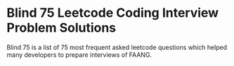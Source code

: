 # Blind 75 Leetcode Coding Interview Problem Solutions
Blind 75 is a list of 75 most frequent asked leetcode questions which helped many developers to prepare interviews of FAANG.